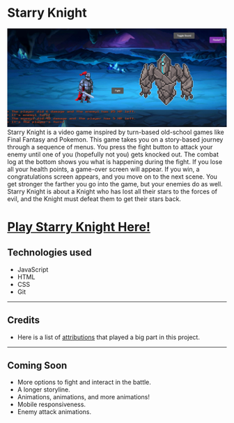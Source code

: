 # **Starry Knight**
![Starry preview](./css/Readme-preview.jpg)
Starry Knight is a video game inspired by turn-based old-school games like Final Fantasy and Pokemon. This game takes you on a story-based journey through a sequence of menus. You press the fight button to attack your enemy until one of you (hopefully not you) gets knocked out. The combat log at the bottom shows you what is happening during the fight. If you lose all your health points, a game-over screen will appear. If you win, a congratulations screen appears, and you move on to the next scene. You get stronger the farther you go into the game, but your enemies do as well.
Starry Knight is about a Knight who has lost all their stars to the forces of evil, and the Knight must defeat them to get their stars back.

# **[Play Starry Knight Here!](https://hunter-eckhoff-starry-knight.netlify.app/ "Click here to play Starry Knight")**

## Technologies used
* JavaScript
* HTML
* CSS
* Git

---

## Credits
* Here is a list of [attributions](https://github.com/HeyThatsNeat/Stary-Knight/blob/main/attributions.md) that played a big part in this project.

---

## Coming Soon
* More options to fight and interact in the battle.
* A longer storyline.
* Animations, animations, and more animations!
* Mobile responsiveness.
* Enemy attack animations.